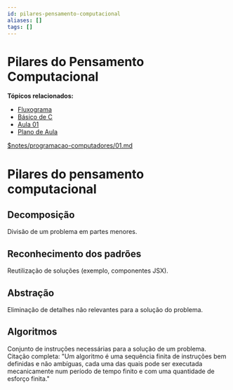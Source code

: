 ```yaml
---
id: pilares-pensamento-computacional
aliases: []
tags: []
---
```


# Pilares do Pensamento Computacional

**Tópicos relacionados:**
- [Fluxograma](fluxograma.md)
- [Básico de C](../../c/basico-c.md)
- [Aula 01](01.md)
- [Plano de Aula](plano-aula.md)



[$notes/programacao-computadores/01.md](#notesprogramacao-computadores01md)


# Pilares do pensamento computacional

## Decomposição

Divisão de um problema em partes menores.


## Reconhecimento dos padrões

Reutilização de soluções (exemplo, componentes JSX).


## Abstração

Eliminação de detalhes não relevantes para a solução do problema.


## Algoritmos

Conjunto de instruções necessárias para a solução de um problema.
Citação completa:
"Um algoritmo é uma sequência finita de instruções bem definidas e não ambíguas, cada uma das quais pode ser executada mecanicamente num período de tempo finito e com uma quantidade de esforço finita."
